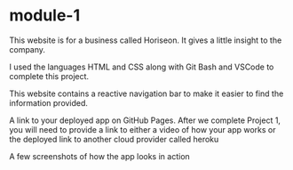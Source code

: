 # module-1
This website is for a business called Horiseon. It gives a little insight to the company.

I used the languages HTML and CSS along with Git Bash and VSCode to complete this project.

This website contains a reactive navigation bar to make it easier to find the information provided.

A link to your deployed app on GitHub Pages. After we complete Project 1, you will need to provide a link to either a video of how your app works or the deployed link to another cloud provider called heroku

A few screenshots of how the app looks in action
